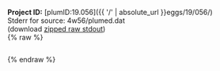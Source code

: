 **Project ID:** [plumID:19.056]({{ '/' | absolute_url }}eggs/19/056/)  
Stderr for source:  4w56/plumed.dat   
(download [zipped raw stdout](plumed.dat.plumed_master.stdout.txt.zip))  
{% raw %}
<pre>
</pre>
{% endraw %}

